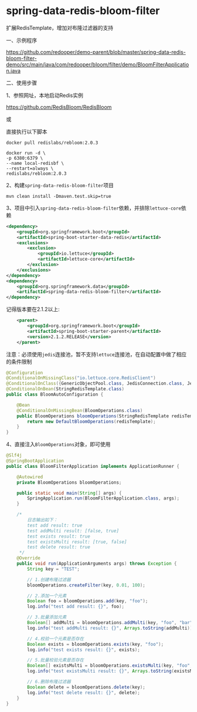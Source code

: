 # spring-data-redis-bloom-filter
扩展RedisTemplate，增加对布隆过滤器的支持



一、示例程序

https://github.com/redooper/demo-parent/blob/master/spring-data-redis-bloom-filter-demo/src/main/java/com/redooper/bloom/filter/demo/BloomFilterApplication.java



二、使用步骤

1、参照网址，本地启动Redis实例

https://github.com/RedisBloom/RedisBloom

或

直接执行以下脚本

```shell
docker pull redislabs/rebloom:2.0.3
```

```shell
docker run -d \
-p 6380:6379 \
--name local-redisbf \
--restart=always \
redislabs/rebloom:2.0.3
```



2、构建`spring-data-redis-bloom-filter`项目

```shell
mvn clean install -Dmaven.test.skip=true
```



3、项目中引入`spring-data-redis-bloom-filter`依赖，并排除`lettuce-core`依赖

```xml
<dependency>
    <groupId>org.springframework.boot</groupId>
    <artifactId>spring-boot-starter-data-redis</artifactId>
    <exclusions>
        <exclusion>
            <groupId>io.lettuce</groupId>
            <artifactId>lettuce-core</artifactId>
        </exclusion>
    </exclusions>
</dependency>
<dependency>
    <groupId>org.springframework.data</groupId>
    <artifactId>spring-data-redis-bloom-filter</artifactId>
</dependency>
```
记得版本要在2.1.2以上:
```xml
    <parent>
        <groupId>org.springframework.boot</groupId>
        <artifactId>spring-boot-starter-parent</artifactId>
        <version>2.1.2.RELEASE</version>
    </parent>
```


注意：必须使用`jedis`连接池，暂不支持`lettuce`连接池，在自动配置中做了相应的条件限制

```java
@Configuration
@ConditionalOnMissingClass("io.lettuce.core.RedisClient")
@ConditionalOnClass({GenericObjectPool.class, JedisConnection.class, Jedis.class})
@ConditionalOnBean(StringRedisTemplate.class)
public class BloomAutoConfiguration {

    @Bean
    @ConditionalOnMissingBean(BloomOperations.class)
    public BloomOperations bloomOperations(StringRedisTemplate redisTemplate) {
        return new DefaultBloomOperations(redisTemplate);
    }
}
```



4、直接注入`BloomOperations`对象，即可使用

```java
@Slf4j
@SpringBootApplication
public class BloomFilterApplication implements ApplicationRunner {

    @Autowired
    private BloomOperations bloomOperations;

    public static void main(String[] args) {
        SpringApplication.run(BloomFilterApplication.class, args);
    }

    /*
        日志输出如下：
        test add result: true
        test addMulti result: [false, true]
        test exists result: true
        test existsMulti result: [true, false]
        test delete result: true
     */
    @Override
    public void run(ApplicationArguments args) throws Exception {
        String key = "TEST";

        // 1.创建布隆过滤器
        bloomOperations.createFilter(key, 0.01, 100);

        // 2.添加一个元素
        Boolean foo = bloomOperations.add(key, "foo");
        log.info("test add result: {}", foo);

        // 3.批量添加元素
        Boolean[] addMulti = bloomOperations.addMulti(key, "foo", "bar");
        log.info("test addMulti result: {}", Arrays.toString(addMulti));

        // 4.校验一个元素是否存在
        Boolean exists = bloomOperations.exists(key, "foo");
        log.info("test exists result: {}", exists);

        // 5.批量校验元素是否存在
        Boolean[] existsMulti = bloomOperations.existsMulti(key, "foo", "foo1");
        log.info("test existsMulti result: {}", Arrays.toString(existsMulti));

        // 6.删除布隆过滤器
        Boolean delete = bloomOperations.delete(key);
        log.info("test delete result: {}", delete);
    }
}
```

